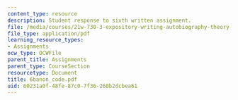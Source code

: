 ```yaml
---
content_type: resource
description: Student response to sixth written assignment.
file: /media/courses/21w-730-3-expository-writing-autobiography-theory-and-practice-spring-2001/60231a0f48fe87c07f36260b2dcbea61_6banon_code.pdf
file_type: application/pdf
learning_resource_types:
- Assignments
ocw_type: OCWFile
parent_title: Assignments
parent_type: CourseSection
resourcetype: Document
title: 6banon_code.pdf
uid: 60231a0f-48fe-87c0-7f36-260b2dcbea61
---
```

